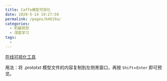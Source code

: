 ```yaml
---
title: Caffe模型可视化
date: 2020-5-14 19:27:59
permalink: /pages/b4619a/
categories: 
  - 机器视觉
  - 深度学习
tags: 
  - 
---
```



[在线可视化工具](https://ethereon.github.io/netscope/#/editor)

用法：将 .prototxt 模型文件的内容复制到左侧黑窗口，再按 `Shift`+`Enter` 即可预览。
